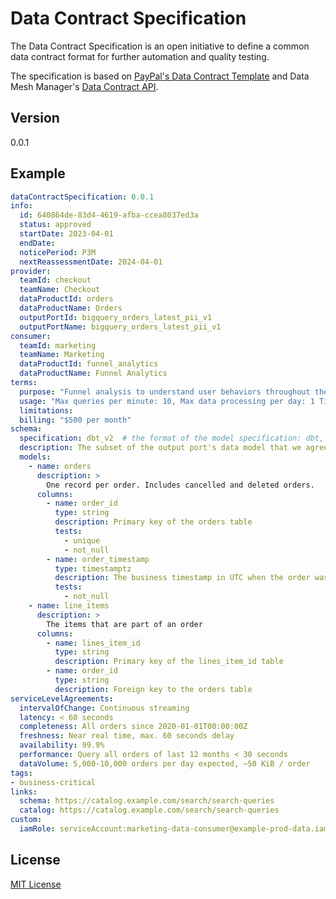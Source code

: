 # Data Contract Specification

The Data Contract Specification is an open initiative to define a common data contract format for further automation and quality testing.

The specification is based on [PayPal's Data Contract Template](https://github.com/paypal/data-contract-template/blob/main/docs/README.md) and Data Mesh Manager's [Data Contract API](https://app.datamesh-manager.com/swagger/index.html).


Version
---

0.0.1

Example
---

```yaml
dataContractSpecification: 0.0.1
info:
  id: 640864de-83d4-4619-afba-ccea8037ed3a
  status: approved
  startDate: 2023-04-01
  endDate:
  noticePeriod: P3M
  nextReassessmentDate: 2024-04-01
provider:
  teamId: checkout
  teamName: Checkout
  dataProductId: orders
  dataProductName: Orders
  outputPortId: bigquery_orders_latest_pii_v1
  outputPortName: bigquery_orders_latest_pii_v1
consumer:
  teamId: marketing
  teamName: Marketing
  dataProductId: funnel_analytics
  dataProductName: Funnel Analytics
terms:
  purpose: "Funnel analysis to understand user behaviors throughout the customer journey and identify conversion problems."
  usage: "Max queries per minute: 10, Max data processing per day: 1 TiB"
  limitations:
  billing: "$500 per month"
schema:
  specification: dbt_v2  # the format of the model specification: dbt, jsonschema, protobuf, paypal
  description: The subset of the output port's data model that we agree to use
  models:
    - name: orders
      description: >
        One record per order. Includes cancelled and deleted orders.
      columns:
        - name: order_id
          type: string
          description: Primary key of the orders table
          tests:
            - unique
            - not_null
        - name: order_timestamp
          type: timestamptz
          description: The business timestamp in UTC when the order was successfully registered in the source system and the payment was successful.
          tests:
            - not_null
    - name: line_items
      description: >
        The items that are part of an order
      columns:
        - name: lines_item_id
          type: string
          description: Primary key of the lines_item_id table
        - name: order_id
          type: string
          description: Foreign key to the orders table
serviceLevelAgreements:
  intervalOfChange: Continuous streaming
  latency: < 60 seconds
  completeness: All orders since 2020-01-01T00:00:00Z
  freshness: Near real time, max. 60 seconds delay
  availability: 99.9%
  performance: Query all orders of last 12 months < 30 seconds
  dataVolume: 5,000-10,000 orders per day expected, ~50 KiB / order
tags:
- business-critical
links:
  schema: https://catalog.example.com/search/search-queries
  catalog: https://catalog.example.com/search/search-queries
custom:
  iamRole: serviceAccount:marketing-data-consumer@example-prod-data.iam.gserviceaccount.com
```


License
---
[MIT License](LICENSE)
